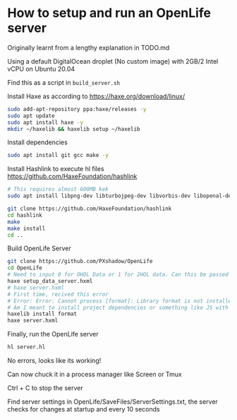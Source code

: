 # How to setup and run an OpenLife server

Originally learnt from a lengthy explanation in TODO.md

Using a default DigitalOcean droplet (No custom image) with 2GB/2 Intel vCPU on Ubuntu 20.04

Find this as a script in `build_server.sh`

Install Haxe as according to https://haxe.org/download/linux/
```bash
sudo add-apt-repository ppa:haxe/releases -y
sudo apt update
sudo apt install haxe -y
mkdir ~/haxelib && haxelib setup ~/haxelib
```

Install dependencies
```bash
sudo apt install git gcc make -y
```

Install Hashlink to execute hl files https://github.com/HaxeFoundation/hashlink
```bash
# This requires almost 600MB kek
sudo apt install libpng-dev libturbojpeg-dev libvorbis-dev libopenal-dev libsdl2-dev libmbedtls-dev libuv1-dev libsqlite3-dev -y

git clone https://github.com/HaxeFoundation/hashlink
cd hashlink
make
make install
cd ..
```

Build OpenLife Server
```bash
git clone https://github.com/PXshadow/OpenLife
cd OpenLife
# Need to input 0 for OHOL Data or 1 for 2HOL data. Can this be passed as an argument?
haxe setup_data_server.hxml
# haxe server.hxml
# First time, recived this error
# Error: Error: Cannot process [format]: Library format is not installed : run 'haxelib install format'
# Am I meant to install project dependencies or something like JS with NPM? IDK how Haxe works. Whatever, this made it work fine.
haxelib install format
haxe server.hxml
```

Finally, run the OpenLife server
```bash
hl server.hl
```

No errors, looks like its working!

Can now chuck it in a process manager like Screen or Tmux

Ctrl + C to stop the server

Find server settings in OpenLife/SaveFiles/ServerSettings.txt, the server checks for changes at startup and every 10 seconds
